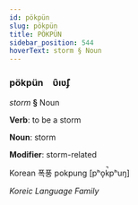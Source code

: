 ```yaml
---
id: pökpün
slug: pökpün
title: PÖKPÜN
sidebar_position: 544
hoverText: storm § Noun
---
```


### pökpün&emsp;<span kind="abugida">ʋ̑ıʋ̃ʄ</span>

*storm* **§** Noun

**Verb**: to be a storm

**Noun**: storm

**Modifier**: storm-related

Korean 폭풍 pokpung [pʰo̞k̚pʰuŋ]

*Koreic Language Family*